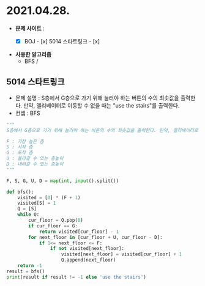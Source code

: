 # 2021.04.28.

- **문제 사이트** : 
  - [x] BOJ
        - [x] 5014 스타트링크
        - [x] ​


- **사용한 알고리즘**
  - BFS / 



## 5014 스타트링크

- 문제 설명 : S층에서 G층으로 가기 위해 눌러야 하는 버튼의 수의 최솟값을 출력한다. 만약, 엘리베이터로 이동할 수 없을 때는 "use the stairs"를 출력한다.
- 컨셉 : BFS

```python
"""
S층에서 G층으로 가기 위해 눌러야 하는 버튼의 수의 최솟값을 출력한다. 만약, 엘리베이터로 이동할 수 없을 때는 "use the stairs"를 출력한다.

F : 가장 높은 층
S : 시작 층
G : 도착 층
U : 올라갈 수 있는 층높이
D : 내려갈 수 있는 층높이
"""

F, S, G, U, D = map(int, input().split())

def bfs():
    visited = [0] * (F + 1)
    visited[S] = 1
    Q = [S]
    while Q:
        cur_floor = Q.pop(0)
        if cur_floor == G:
            return visited[cur_floor] - 1
        for next_floor in [cur_floor + U, cur_floor - D]:
            if 1<= next_floor <= F:
                if not visited[next_floor]:
                    visited[next_floor] = visited[cur_floor] + 1
                    Q.append(next_floor)
    return -1
result = bfs()
print(result if result != -1 else 'use the stairs')

```

